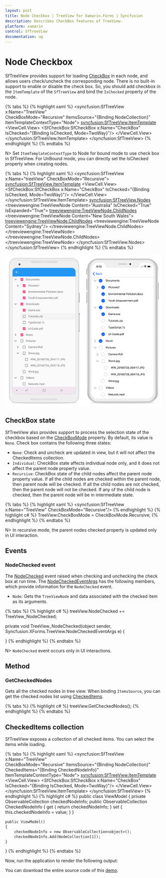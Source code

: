```yaml
---
layout: post
title: Node Checkbox | TreeView for Xamarin.Forms | Syncfusion
description: Describes CheckBox features of TreeView.
platform: xamarin
control: SfTreeView
documentation: ug
---
```


# Node Checkbox

SfTreeView provides support for loading [CheckBox](https://help.syncfusion.com/xamarin/sfcheckbox/getting-started) in each node, and allows users check/uncheck the corresponding node. There is no built-in support to enable or disable the check box. So, you should add checkbox in the `ItemTemplate` of the `SfTreeView` and bind the `IsChecked` property of the node.

{% tabs %}
{% highlight xaml %}
<syncfusion:SfTreeView 
    x:Name="TreeView"  
    CheckBoxMode="Recursive"
    ItemsSource="{Binding NodeCollection}"
    ItemTemplateContextType="Node">
    <syncfusion:SfTreeView.ItemTemplate>
        <DataTemplate>
            <ViewCell>
                <ViewCell.View>
                    <Grid>
                        <Grid Padding="5">
                            <SfCheckBox:SfCheckBox 
                                x:Name="CheckBox"
                                IsChecked="{Binding IsChecked, Mode=TwoWay}"/>
                        </Grid>
                    </Grid>
                </ViewCell.View>
            </ViewCell>
        </DataTemplate>
    </syncfusion:SfTreeView.ItemTemplate>
</syncfusion:SfTreeView>
{% endhighlight %}
{% endtabs %}

N> Set `ItemTemplateContextType` to Node for bound mode to use check box in SfTreeView.
For UnBound mode, you can directly set the IsChecked property when creating nodes.

{% tabs %}
{% highlight xaml %}
<syncfusion:SfTreeView x:Name="treeView"
                       CheckBoxMode="Recursive">
    <syncfusion:SfTreeView.ItemTemplate>
        <DataTemplate>
            <ViewCell>
                <ViewCell.View>
                    <Grid>
                        <Grid Padding="5">
                            <SfCheckBox:SfCheckBox 
                                x:Name="CheckBox"
                                IsChecked="{Binding IsChecked, Mode=TwoWay}"/>
                        </Grid>
                    </Grid>
                </ViewCell.View>
            </ViewCell>
        </DataTemplate>
    </syncfusion:SfTreeView.ItemTemplate>
    <syncfusion:SfTreeView.Nodes>
        <treeviewengine:TreeViewNode Content="Australia" IsChecked="True" IsExpanded="True">
            <treeviewengine:TreeViewNode.ChildNodes>
                <treeviewengine:TreeViewNode Content="New South Wales">
                    <treeviewengine:TreeViewNode.ChildNodes>
                        <treeviewengine:TreeViewNode Content="Sydney"/>
                    </treeviewengine:TreeViewNode.ChildNodes>
                </treeviewengine:TreeViewNode>
            </treeviewengine:TreeViewNode.ChildNodes>
        </treeviewengine:TreeViewNode>
    </syncfusion:SfTreeView.Nodes>
</syncfusion:SfTreeView>
{% endhighlight %}
{% endtabs %}

![Xamarin Forms TreeView with CheckBox](TreeView_images/checkbox.png)

## CheckBox state

SfTreeView also provides support to process the selection state of the checkbox based on the [CheckBoxMode](https://help.syncfusion.com/cr/xamarin/Syncfusion.SfTreeView.XForms~Syncfusion.XForms.TreeView.SfTreeView~CheckBoxMode.html) property. By default, its value is `None`.
Check box contains the following three states:

* `None`: Check and uncheck are updated in view, but it will not affect the CheckedItems collection.
* `Individual`: CheckBox state affects individual node only, and it does not affect the parent node property value.
* `Recursive`: CheckBox state of the child nodes affect the parent node property value. If all the child nodes are checked within the parent node, then parent node will be checked. If all the child nodes are not checked, then the parent node will not be checked. If any of the child node is checked, then the parent node will be in intermediate state.

{% tabs %}
{% highlight xaml %}
<syncfusion:SfTreeView x:Name="TreeView" CheckBoxMode="Recursive"/>
{% endhighlight %}
{% highlight c# %}
TreeView.CheckBoxMode = CheckBoxMode.Recursive;
{% endhighlight %}
{% endtabs %}

N> In recursive mode, the parent nodes checked property is updated only in UI interaction.

## Events

### NodeChecked event

The [NodeChecked](https://help.syncfusion.com/cr/cref_files/xamarin/Syncfusion.SfTreeView.XForms~Syncfusion.XForms.TreeView.SfTreeView~NodeChecked_EV.html) event raised when checking and unchecking the check box at run time. The [NodeCheckedEventArgs](https://help.syncfusion.com/cr/cref_files/xamarin/Syncfusion.SfTreeView.XForms~Syncfusion.XForms.TreeView.NodeCheckedEventArgs.html) has the following members, which provide information for the `NodeChecked` event.

* `Node`: Gets the `TreeViewNode` and data associated with the checked item as its arguments.

{% tabs %}
{% highlight c# %}
treeView.NodeChecked += TreeView_NodeChecked;

private void TreeView_NodeChecked(object sender, Syncfusion.XForms.TreeView.NodeCheckedEventArgs e)
{
     
}
{% endhighlight %}
{% endtabs %}

N> `NodeChecked` event occurs only in UI interactions.

## Method

### GetCheckedNodes

Gets all the checked nodes in tree view. When binding `ItemsSource`, you can get the checked nodes list using [CheckedItems](https://help.syncfusion.com/cr/xamarin/Syncfusion.SfTreeView.XForms~Syncfusion.XForms.TreeView.SfTreeView~CheckedItems.html).

{% tabs %}
{% highlight c# %}
treeView.GetCheckedNodes();
{% endhighlight %}
{% endtabs %}

## CheckedItems collection

SfTreeView exposes a collection of all checked items. You can select the items while loading.

{% tabs %}
{% highlight xaml %}
<syncfusion:SfTreeView 
    x:Name="TreeView"  
    CheckBoxMode="Recursive"
    ItemsSource="{Binding NodeCollection}"
    CheckedItems="{Binding CheckedNodeInfo}"
    ItemTemplateContextType="Node">
    <syncfusion:SfTreeView.ItemTemplate>
        <DataTemplate>
            <ViewCell>
                <ViewCell.View>
                    <Grid>
                        <Grid Padding="5">
                            <SfCheckBox:SfCheckBox 
                                x:Name="CheckBox"
                                IsChecked="{Binding IsChecked, Mode=TwoWay}"/>
                        </Grid>
                    </Grid>
                </ViewCell.View>
            </ViewCell>
        </DataTemplate>
    </syncfusion:SfTreeView.ItemTemplate>
</syncfusion:SfTreeView>
{% endhighlight %}
{% highlight c# %}
public class ViewModel
{
    private ObservableCollection<object> checkedNodeInfo;
    public ObservableCollection<object> CheckedNodeInfo
    {
        get
        {
            return checkedNodeInfo;
        }
        set
        {
            this.checkedNodeInfo = value;
        }
    }

    public ViewModel()
    {
        checkedNodeInfo = new ObservableCollection<object>();
        checkedNodeInfo.Add(NodeCollection[1]);
    }
}
{% endhighlight %}
{% endtabs %}

Now, run the application to render the following output:

You can download the entire source code of this [demo](http://www.syncfusion.com/downloads/support/directtrac/general/ze/CheckBox1906051678).